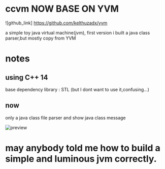 # ccvm NOW BASE ON YVM
![github_link] https://github.com/kelthuzadx/yvm

a simple toy java virtual machine(jvm), first version i built a java class parser,but mostly copy from YVM
# notes
## using C++ 14
base dependency library : STL (but I dont want to use it,confusing...)
## now
only a java class file parser and show java class message

![preview](http://pic.chicexcode.com/image/getImage/15bd0958f5ec35346d17f7ca3a4793df8d7f4b40.png)
# may anybody told me how to build a simple and luminous jvm correctly.

